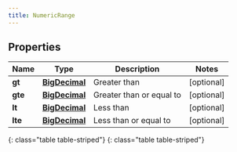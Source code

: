 ```yaml
---
title: NumericRange
---
```


## Properties

| Name | Type | Description | Notes |
| ------------ | ------------- | ------------- | ------------- |
| **gt** | [**BigDecimal**](BigDecimal.html) | Greater than |  [optional] |
| **gte** | [**BigDecimal**](BigDecimal.html) | Greater than or equal to |  [optional] |
| **lt** | [**BigDecimal**](BigDecimal.html) | Less than |  [optional] |
| **lte** | [**BigDecimal**](BigDecimal.html) | Less than or equal to |  [optional] |
{: class="table table-striped"}
{: class="table table-striped"}


